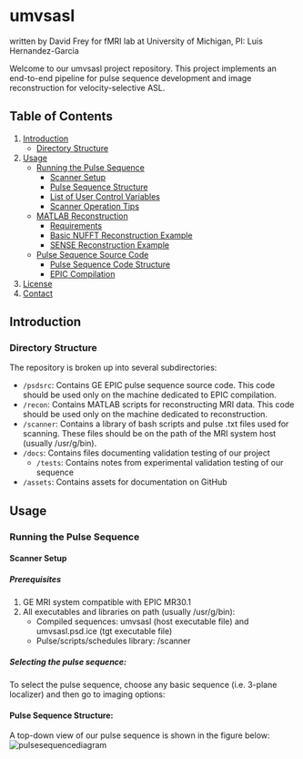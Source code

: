 # umvsasl
written by David Frey for fMRI lab at University of Michigan, PI: Luis Hernandez-Garcia

Welcome to our umvsasl project repository. This project implements an end-to-end pipeline for pulse sequence development and image reconstruction for velocity-selective ASL.

## Table of Contents
1. [Introduction](#introduction)
    - [Directory Structure](#directory-structure)
2. [Usage](#usage)
    - [Running the Pulse Sequence](#scanner-operation)
        - [Scanner Setup](#scanner-setup)
        - [Pulse Sequence Structure](#pulse-sequence-structure)
        - [List of User Control Variables](#list-of-user-control-variables)
        - [Scanner Operation Tips](#scanner-operation-tips)
    - [MATLAB Reconstruction](#matlab-reconstruction)
        - [Requirements](#recon-requirements)
        - [Basic NUFFT Reconstruction Example](#recon-example)
        - [SENSE Reconstruction Example](#sense-example)
    - [Pulse Sequence Source Code](#pulse-sequence-source-code)
        - [Pulse Sequence Code Structure](#pulse-sequence-source-code-structure)
        - [EPIC Compilation](#epic-compilation)
3. [License](#license)
4. [Contact](#contact)

## Introduction

### Directory Structure
The repository is broken up into several subdirectories:
- `/psdsrc`: Contains GE EPIC pulse sequence source code. This code should be used only on the machine dedicated to EPIC compilation.
- `/recon`: Contains MATLAB scripts for reconstructing MRI data. This code should be used only on the machine dedicated to reconstruction.
- `/scanner`: Contains a library of bash scripts and pulse .txt files used for scanning. These files should be on the path of the MRI system host (usually /usr/g/bin).
- `/docs`: Contains files documenting validation testing of our project
    - `/tests`: Contains notes from experimental validation testing of our sequence
- `/assets`: Contains assets for documentation on GitHub

## Usage

### Running the Pulse Sequence

#### Scanner Setup

##### Prerequisites
1. GE MRI system compatible with EPIC MR30.1
2. All executables and libraries on path (usually /usr/g/bin):
    - Compiled sequences: umvsasl (host executable file) and umvsasl.psd.ice (tgt executable file)
    - Pulse/scripts/schedules library: /scanner
  
##### Selecting the pulse sequence:
To select the pulse sequence, choose any basic sequence (i.e. 3-plane localizer) and then go to imaging options:

#### Pulse Sequence Structure:
A top-down view of our pulse sequence is shown in the figure below:
![pulsesequencediagram](https://github.com/fmrifrey/umvsasl/assets/96143939/4bc1e478-81b4-4090-836e-895f8e85dd65)


